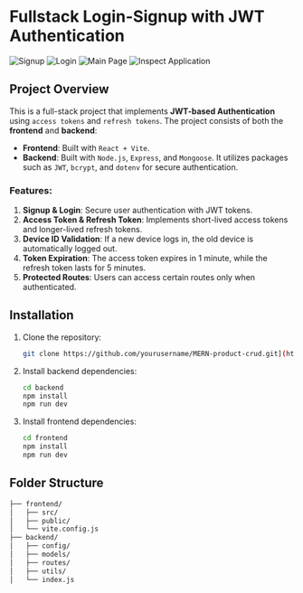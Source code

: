 # Fullstack Login-Signup with JWT Authentication

![Signup](https://github.com/user-attachments/assets/02336dbb-0a62-44de-9de3-72bee15b2725)
![Login](https://github.com/user-attachments/assets/b2af1889-75ef-4a63-92d2-75bfb3f0bab5)
![Main Page](https://github.com/user-attachments/assets/d25f87d0-9de2-4c07-a80e-5602e671a572)
![Inspect Application](https://github.com/user-attachments/assets/af2ccb1e-02f9-4a60-b307-98ebb4d9b0f7)

## Project Overview

This is a full-stack project that implements **JWT-based Authentication** using `access tokens` and `refresh tokens`. The project consists of both the **frontend** and **backend**:

- **Frontend**: Built with `React + Vite`.
- **Backend**: Built with `Node.js`, `Express`, and `Mongoose`. It utilizes packages such as `JWT`, `bcrypt`, and `dotenv` for secure authentication.

### Features:

1. **Signup & Login**: Secure user authentication with JWT tokens.
2. **Access Token & Refresh Token**: Implements short-lived access tokens and longer-lived refresh tokens.
3. **Device ID Validation**: If a new device logs in, the old device is automatically logged out.
4. **Token Expiration**: The access token expires in 1 minute, while the refresh token lasts for 5 minutes.
5. **Protected Routes**: Users can access certain routes only when authenticated.

## Installation

1. Clone the repository:
   ```bash
   git clone https://github.com/yourusername/MERN-product-crud.git](https://github.com/yash-babariya/fullstack-login-signup-auth-accessToken-refreshToken.git

2. Install backend dependencies:
   ```bash
   cd backend
   npm install
   npm run dev

3. Install frontend dependencies:
   ```bash
   cd frontend
   npm install
   npm run dev

## Folder Structure

```bash
├── frontend/
│   ├── src/
│   ├── public/
│   └── vite.config.js
├── backend/
│   ├── config/
│   ├── models/
│   ├── routes/
│   ├── utils/
│   └── index.js

